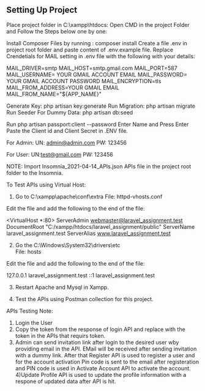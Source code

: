## Setting Up Project

Place project folder in C:\xampp\htdocs:
Open CMD in the project Folder and Follow the Steps below one by one:

Install Composer Files by running : composer install
Create a file .env in project root folder and paste content of .env.example file.
Replace Crendetials for MAIL setting in .env file with the following with your details:

MAIL_DRIVER=smtp
MAIL_HOST=smtp.gmail.com
MAIL_PORT=587
MAIL_USERNAME= YOUR GMAIL ACCOUNT EMAIL
MAIL_PASSWORD= YOUR GMAIL ACCOUNT PASSWORD
MAIL_ENCRYPTION=tls
MAIL_FROM_ADDRESS=YOUR GMAIL EMAIL
MAIL_FROM_NAME="${APP_NAME}"


Generate Key: php artisan key:generate
Run Migration: php artisan migrate
Run Seeder For Dummy Data: php artisan db:seed

Run php artisan passport:client --password
Enter Name and Press Enter
Paste the Client id and Client Secret in .ENV file.

For Admin: 
UN: admin@admin.com
PW: 123456

For User:
UN:test@gmail.com
PW: 123456


NOTE: Import Insomnia_2021-04-14_APIs.json  APIs file in the project root folder  to the Insomnia.

To Test APIs using Virtual Host:

1) Go to  C:\xampp\apache\conf\extra
File: httpd-vhosts.conf

Edit the file and add the following to the end of the file:

<VirtualHost *:80>
    ServerAdmin webmaster@laravel_assignment.test
    DocumentRoot "C:/xampp/htdocs/laravel_assignment/public"
    ServerName laravel_assignment.test
    ServerAlias www.laravel_assignment.test
</VirtualHost>


2) Go the C:\Windows\System32\drivers\etc\
File: hosts

Edit the file and add the following to the end of the file:

127.0.0.1      laravel_assignment.test
::1            laravel_assignment.test

3) Restart Apache and Mysql in Xampp.

4) Test the APIs using Postman collection for this project.


APIs Testing Note:
1) Login the User
2) Copy the token from the response of login API and replace with the token in the APIs that requirs token.
3) Admin can send invitation link after login to the desired user wby providing email in the API. EMail will be received after sending invitation with a dummy link. After that Register API is used to register a user and for the account activation Pin code is sent to the email after registeration and PIN code is used in Activate Account API to activate the account.
4)Update Profile API is used to update the profile information with a respone of updated data after API is hit.








